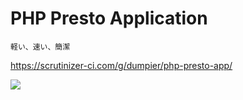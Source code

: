 # PHP Presto Application
```
軽い、速い、簡潔
```
https://scrutinizer-ci.com/g/dumpier/php-presto-app/

<img src=https://i.imgur.com/chAyWSd.png>
